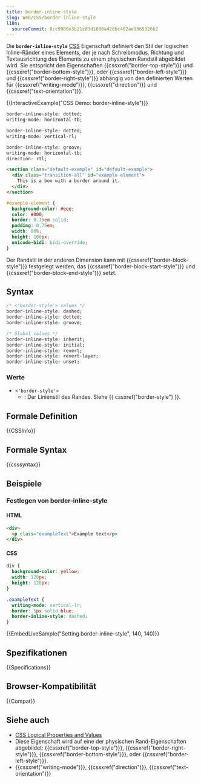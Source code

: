 ```yaml
---
title: border-inline-style
slug: Web/CSS/border-inline-style
l10n:
  sourceCommit: 0cc9980e3b21c83d1800a428bc402ae1865326b2
---
```


Die **`border-inline-style`** [CSS](/de/docs/Web/CSS) Eigenschaft definiert den Stil der logischen Inline-Ränder eines Elements, der je nach Schreibmodus, Richtung und Textausrichtung des Elements zu einem physischen Randstil abgebildet wird. Sie entspricht den Eigenschaften {{cssxref("border-top-style")}} und {{cssxref("border-bottom-style")}}, oder {{cssxref("border-left-style")}} und {{cssxref("border-right-style")}} abhängig von den definierten Werten für {{cssxref("writing-mode")}}, {{cssxref("direction")}} und {{cssxref("text-orientation")}}.

{{InteractiveExample("CSS Demo: border-inline-style")}}

```css interactive-example-choice
border-inline-style: dotted;
writing-mode: horizontal-tb;
```

```css interactive-example-choice
border-inline-style: dotted;
writing-mode: vertical-rl;
```

```css interactive-example-choice
border-inline-style: groove;
writing-mode: horizontal-tb;
direction: rtl;
```

```html interactive-example
<section class="default-example" id="default-example">
  <div class="transition-all" id="example-element">
    This is a box with a border around it.
  </div>
</section>
```

```css interactive-example
#example-element {
  background-color: #eee;
  color: #000;
  border: 0.75em solid;
  padding: 0.75em;
  width: 80%;
  height: 100px;
  unicode-bidi: bidi-override;
}
```

Der Randstil in der anderen Dimension kann mit {{cssxref("border-block-style")}} festgelegt werden, das {{cssxref("border-block-start-style")}} und {{cssxref("border-block-end-style")}} setzt.

## Syntax

```css
/* <'border-style'> values */
border-inline-style: dashed;
border-inline-style: dotted;
border-inline-style: groove;

/* Global values */
border-inline-style: inherit;
border-inline-style: initial;
border-inline-style: revert;
border-inline-style: revert-layer;
border-inline-style: unset;
```

### Werte

- `<'border-style'>`
  - : Der Linienstil des Randes. Siehe {{ cssxref("border-style") }}.

## Formale Definition

{{CSSInfo}}

## Formale Syntax

{{csssyntax}}

## Beispiele

### Festlegen von border-inline-style

#### HTML

```html
<div>
  <p class="exampleText">Example text</p>
</div>
```

#### CSS

```css
div {
  background-color: yellow;
  width: 120px;
  height: 120px;
}

.exampleText {
  writing-mode: vertical-lr;
  border: 5px solid blue;
  border-inline-style: dashed;
}
```

{{EmbedLiveSample("Setting border-inline-style", 140, 140)}}

## Spezifikationen

{{Specifications}}

## Browser-Kompatibilität

{{Compat}}

## Siehe auch

- [CSS Logical Properties and Values](/de/docs/Web/CSS/CSS_logical_properties_and_values)
- Diese Eigenschaft wird auf eine der physischen Rand-Eigenschaften abgebildet: {{cssxref("border-top-style")}}, {{cssxref("border-right-style")}}, {{cssxref("border-bottom-style")}}, oder {{cssxref("border-left-style")}}.
- {{cssxref("writing-mode")}}, {{cssxref("direction")}}, {{cssxref("text-orientation")}}
